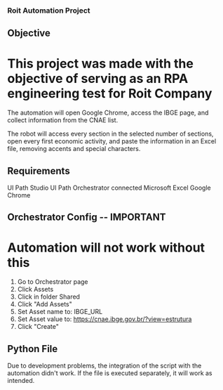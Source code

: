 ### Roit Automation Project ###

## Objective ##

# This project was made with the objective of serving as an RPA engineering test for Roit Company #

The automation will open Google Chrome, access the IBGE page, and collect information from the CNAE list.

The robot will access every section in the selected number of sections, open every first economic activity, and paste
the information in an Excel file, removing accents and special characters.


## Requirements ##

UI Path Studio
UI Path Orchestrator connected
Microsoft Excel
Google Chrome

## Orchestrator Config -- IMPORTANT ##
# Automation will not work without this #

1. Go to Orchestrator page
2. Click Assets
3. Click in folder Shared
4. Click "Add Assets"
5. Set Asset name to: IBGE_URL
6. Set Asset value to: https://cnae.ibge.gov.br/?view=estrutura
7. Click "Create"


## Python File ##

Due to development problems, the integration of the script with the automation didn't work.
If the file is executed separately, it will work as intended.
